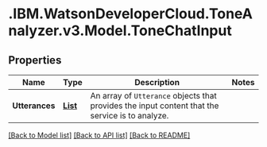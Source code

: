 # .IBM.WatsonDeveloperCloud.ToneAnalyzer.v3.Model.ToneChatInput
## Properties

Name | Type | Description | Notes
------------ | ------------- | ------------- | -------------
**Utterances** | [**List<Utterance>**](Utterance.md) | An array of `Utterance` objects that provides the input content that the service is to analyze. | 

[[Back to Model list]](../README.md#documentation-for-models) [[Back to API list]](../README.md#documentation-for-api-endpoints) [[Back to README]](../README.md)

